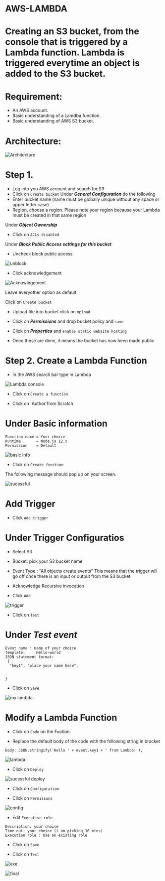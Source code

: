 #  AWS-LAMBDA

# Creating an S3 bucket, from the console that is triggered by a Lambda function. Lambda is triggered everytime an object is added to the S3 bucket.

# Requirement:

- An AWS account.
- Basic understanding of a Lamdba function.
- Basic understanding of AWS S3 bucket.

# Architecture:

![Architecture](./images/architecture-lambda.png)

# Step 1.
- Log into you AWS account and search for S3
- Click on `Create bucket`
Under ***General Configuration*** do the following
- Enter bucket name (name must be globally unique without any space or upper letter case)
- Region, choose a region. Please note your region because your Lambda must be created in that same region

Under ***Object Ownership***
- Click on `ACLs disabled`

Under ***Block Public Access settings for this bucket***
- Uncheck block public access 

![unblock](./images/grant-access.png)

- Click acknowledgement

![Acknowlegement](./images/acknowledge.png)

Leave everyother option as default

Click on `Create bucket`

- Upload file into bucket click on `upload`

- Click on ***Permissions*** and drop bucket policy and `save`

- Click on ***Properties*** and `enable static website hosting`

- Once these are done, it means the bucket has now been made public 

# Step 2. Create a Lambda Function

- In the AWS search bar type in Lambda

![Lambda console](./images/lambda.png)

- Click on `Create a function`

- Click on `Author from Scratch

# Under Basic information

```
Function name = Your choice
Runtime       = Node.js 12.x
Permission    = Default
```
![basic info](./images/basic-info.png)

- Click on `Create function`

The following message should pop up on your screen. 

![sucessful](./images/function-created.png)
# Add Trigger

- Click  `Add trigger`

# Under Trigger Configuratios

- Select S3

- Bucket: pick your S3 bucket name

- Event Type : "All objects create events"
This means that the trigger will go off once there is an input or output from the S3 bucket

- Acknowledge  Recursive invocation 

- Click `Add`

![trigger](./images/trigger-success.png)

- Click on `Test`

#  Under ***Test event***

```
Event name : name of your choice
Template:     Hello-world
JSON statement format: 
 {
  "key1": "place your name here",
  
  
}
```
- Click on `Save`

![my lambda](./images/mylambda.png)

# Modify a Lambda Function

- Click on `Code` on the Fuction.

- Replace the  default body of the  code with the following string in bracket

```
body: JSON.stringify('Hello ' + event.key1 + ' from Lambda!'),

```
![lambda](./images/codeJSON.png)

- Click on `Deploy`

![sucessful deploy](./images/sucessful-deploy.png)

- Click on `Configuration`

- Click on `Permissons`

![config](./images/cofig-perm.png)

- Edit `Executive role`

```
Description: your choice
Time out: your choice (i am picking 10 mins)
Execution role : Use an existing role
```
- Click on `Save`

- Click on `Test`

![exe](./images/lamda-execute.png)

![final](./images/execution-result.png)












